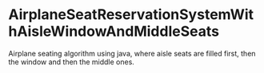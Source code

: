 # AirplaneSeatReservationSystemWithAisleWindowAndMiddleSeats
Airplane seating algorithm using java,  where aisle seats are filled first, then the window and then the middle ones.
